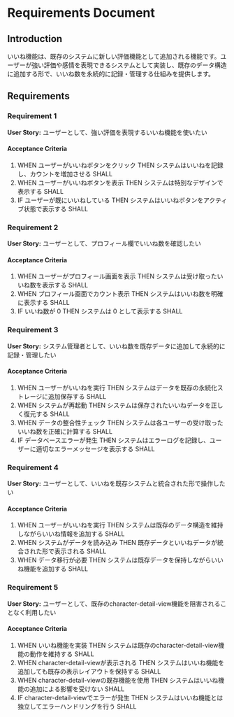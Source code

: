 # Requirements Document

## Introduction

いいね機能は、既存のシステムに新しい評価機能として追加される機能です。ユーザーが強い評価や感情を表現できるシステムとして実装し、既存のデータ構造に追加する形で、いいね数を永続的に記録・管理する仕組みを提供します。

## Requirements

### Requirement 1

**User Story:** ユーザーとして、強い評価を表現するいいね機能を使いたい

#### Acceptance Criteria

1. WHEN ユーザーがいいねボタンをクリック THEN システムはいいねを記録し、カウントを増加させる SHALL
2. WHEN ユーザーがいいねボタンを表示 THEN システムは特別なデザインで表示する SHALL
3. IF ユーザーが既にいいねしている THEN システムはいいねボタンをアクティブ状態で表示する SHALL

### Requirement 2

**User Story:** ユーザーとして、プロフィール欄でいいね数を確認したい

#### Acceptance Criteria

1. WHEN ユーザーがプロフィール画面を表示 THEN システムは受け取ったいいね数を表示する SHALL
2. WHEN プロフィール画面でカウント表示 THEN システムはいいね数を明確に表示する SHALL
3. IF いいね数が 0 THEN システムは 0 として表示する SHALL

### Requirement 3

**User Story:** システム管理者として、いいね数を既存データに追加して永続的に記録・管理したい

#### Acceptance Criteria

1. WHEN ユーザーがいいねを実行 THEN システムはデータを既存の永続化ストレージに追加保存する SHALL
2. WHEN システムが再起動 THEN システムは保存されたいいねデータを正しく復元する SHALL
3. WHEN データの整合性チェック THEN システムは各ユーザーの受け取ったいいね数を正確に計算する SHALL
4. IF データベースエラーが発生 THEN システムはエラーログを記録し、ユーザーに適切なエラーメッセージを表示する SHALL

### Requirement 4

**User Story:** ユーザーとして、いいねを既存システムと統合された形で操作したい

#### Acceptance Criteria

1. WHEN ユーザーがいいねを実行 THEN システムは既存のデータ構造を維持しながらいいね情報を追加する SHALL
2. WHEN システムがデータを読み込み THEN 既存データといいねデータが統合された形で表示される SHALL
3. WHEN データ移行が必要 THEN システムは既存データを保持しながらいいね機能を追加する SHALL

### Requirement 5

**User Story:** ユーザーとして、既存のcharacter-detail-view機能を阻害されることなく利用したい

#### Acceptance Criteria

1. WHEN いいね機能を実装 THEN システムは既存のcharacter-detail-view機能の動作を維持する SHALL
2. WHEN character-detail-viewが表示される THEN システムはいいね機能を追加しても既存の表示レイアウトを保持する SHALL
3. WHEN character-detail-viewの既存機能を使用 THEN システムはいいね機能の追加による影響を受けない SHALL
4. IF character-detail-viewでエラーが発生 THEN システムはいいね機能とは独立してエラーハンドリングを行う SHALL
